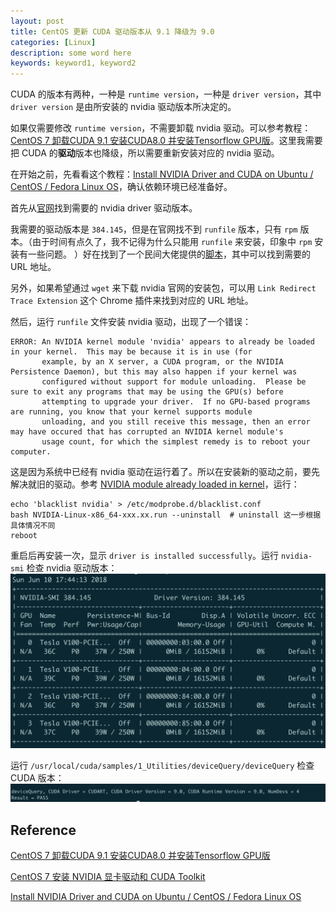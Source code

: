 ```yaml
---
layout: post
title: CentOS 更新 CUDA 驱动版本从 9.1 降级为 9.0
categories: [Linux]
description: some word here
keywords: keyword1, keyword2
---
```



CUDA 的版本有两种，一种是 `runtime version`，一种是 `driver version`，其中 `driver version` 是由所安装的 nvidia 驱动版本所决定的。

如果仅需要修改 `runtime version`，不需要卸载 nvidia 驱动。可以参考教程：[CentOS 7 卸载CUDA 9.1 安装CUDA8.0 并安装Tensorflow GPU版](http://whatbeg.com/2018/03/17/cudainstall.html)。这里我需要把 CUDA 的**驱动**版本也降级，所以需要重新安装对应的 nvidia 驱动。

在开始之前，先看看这个教程：[Install NVIDIA Driver and CUDA on Ubuntu / CentOS / Fedora Linux OS](https://gist.github.com/wangruohui/df039f0dc434d6486f5d4d098aa52d07)，确认依赖环境已经准备好。

首先从[官网](https://www.nvidia.cn/Download/index.aspx?lang=cn)找到需要的 nvidia driver 驱动版本。

我需要的驱动版本是 `384.145`，但是在官网找不到 `runfile` 版本，只有 `rpm` 版本。（由于时间有点久了，我不记得为什么只能用 `runfile` 来安装，印象中 `rpm` 安装有一些问题。 ）好在找到了一个民间大佬提供的[脚本](https://raw.githubusercontent.com/brunsgaard/kops-nvidia-docker-installer/master/nvidia-docker-installer.sh)，其中可以找到需要的 URL 地址。

另外，如果希望通过 `wget` 来下载 nvidia 官网的安装包，可以用 `Link Redirect Trace Extension` 这个 Chrome 插件来找到对应的 URL 地址。

然后，运行 `runfile` 文件安装 nvidia 驱动，出现了一个错误：
```
ERROR: An NVIDIA kernel module 'nvidia' appears to already be loaded in your kernel.  This may be because it is in use (for
       example, by an X server, a CUDA program, or the NVIDIA Persistence Daemon), but this may also happen if your kernel was
       configured without support for module unloading.  Please be sure to exit any programs that may be using the GPU(s) before
       attempting to upgrade your driver.  If no GPU-based programs are running, you know that your kernel supports module
       unloading, and you still receive this message, then an error may have occured that has corrupted an NVIDIA kernel module's
       usage count, for which the simplest remedy is to reboot your computer.

```
这是因为系统中已经有 nvidia 驱动在运行着了。所以在安装新的驱动之前，要先解决就旧的驱动。参考 [NVIDIA module already loaded in kernel](https://codeyarns.com/2017/09/04/nvidia-module-already-loaded-in-kernel/)，运行：
```shell
echo 'blacklist nvidia' > /etc/modprobe.d/blacklist.conf
bash NVIDIA-Linux-x86_64-xxx.xx.run --uninstall  # uninstall 这一步根据具体情况不同
reboot
```
重启后再安装一次，显示 `driver is installed successfully`。运行 `nvidia-smi` 检查 nvidia 驱动版本：
![pic01](https://github.com/Miopas/miopas.github.io/raw/master/_posts/nvidia-driver-01.png)

运行 `/usr/local/cuda/samples/1_Utilities/deviceQuery/deviceQuery` 检查 CUDA 版本：
![pic02](https://github.com/Miopas/miopas.github.io/raw/master/_posts/nvidia-driver-02.png)

## Reference
[CentOS 7 卸载CUDA 9.1 安装CUDA8.0 并安装Tensorflow GPU版](http://whatbeg.com/2018/03/17/cudainstall.html)

[CentOS 7 安装 NVIDIA 显卡驱动和 CUDA Toolkit](https://blog.csdn.net/xueshengke/article/details/78134991)

[Install NVIDIA Driver and CUDA on Ubuntu / CentOS / Fedora Linux OS](https://gist.github.com/wangruohui/df039f0dc434d6486f5d4d098aa52d07)

